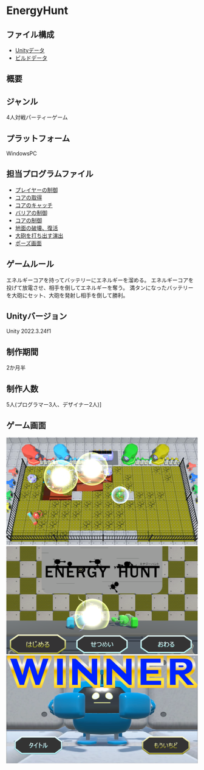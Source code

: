 # EnergyHunt

## ファイル構成
* [Unityデータ](./ProjectData/)
* [ビルドデータ](./BuildData/)

## 概要

## ジャンル
4人対戦パーティーゲーム

## プラットフォーム
WindowsPC

## 担当プログラムファイル
* [プレイヤーの制御](./ProjectData/Assets/Scripts/PlayerController.cs)
* [コアの取得](./ProjectData/Assets/Scripts/TakeBomb.cs)
* [コアのキャッチ](./ProjectData/Assets/Scripts/CatchScript.cs)
* [バリアの制御](./ProjectData/Assets/Scripts/BarrierScript.cs)
* [コアの制御](./ProjectData/Assets/Scripts/BombScript.cs)
* [地面の破壊、復活](./ProjectData/Assets/Scripts/BlockScript.cs)
* [大砲を打ち出す演出](./ProjectData/Assets/Scripts/ShootBullet.cs)
* [ポーズ画面](./ProjectData/Assets/Scripts/PoseScript.cs)

## ゲームルール
エネルギーコアを持ってバッテリーにエネルギーを溜める。
エネルギーコアを投げて放電させ、相手を倒してエネルギーを奪う。
満タンになったバッテリーを大砲にセット、大砲を発射し相手を倒して勝利。

## Unityバージョン
Unity 2022.3.24f1

## 制作期間
2か月半

## 制作人数
5人(プログラマー3人、デザイナー2人)]

## ゲーム画面
![プレイ画面](./ScreenShot/GamePlay.png)
![タイトル画面](./ScreenShot/Title.png)
![リザルト画面](./ScreenShot/Result.png)